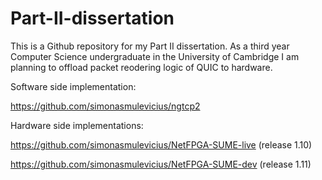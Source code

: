# Part-II-dissertation
This is a Github repository for my Part II dissertation. As a third year Computer Science undergraduate in the University of Cambridge I am planning to offload packet reodering logic of QUIC to hardware.

Software side implementation:

https://github.com/simonasmulevicius/ngtcp2


Hardware side implementations:

https://github.com/simonasmulevicius/NetFPGA-SUME-live (release 1.10)

https://github.com/simonasmulevicius/NetFPGA-SUME-dev (release 1.11)
